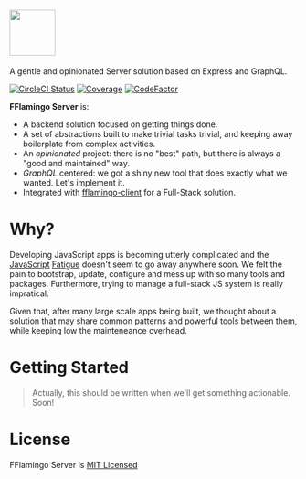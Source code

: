 # <img src="https://user-images.githubusercontent.com/1857445/40502343-f4cf482e-5f8a-11e8-982c-8a3fcb59a929.png" height="80" />

A gentle and opinionated Server solution based on Express and GraphQL.

[![CircleCI Status](https://img.shields.io/circleci/project/github/fflamingo/server.svg)](https://circleci.com/gh/fflamingo/server)
[![Coverage](https://img.shields.io/codecov/c/github/fflamingo/server.svg)](https://codecov.io/gh/fflamingo/server)
[![CodeFactor](https://www.codefactor.io/repository/github/fflamingo/server/badge)](https://www.codefactor.io/repository/github/fflamingo/server)

**FFlamingo Server** is:

* A backend solution focused on getting things done.
* A set of abstractions built to make trivial tasks trivial, and keeping away boilerplate from complex activities.
* An _opinionated_ project: there is no "best" path, but there is always a "good and maintained" way.
* _GraphQL_ centered: we got a shiny new tool that does exactly what we wanted. Let's implement it.
* Integrated with [fflamingo-client](https://github.com/fflamingo/client) for a Full-Stack solution.

# Why?

Developing JavaScript apps is becoming utterly complicated and the [JavaScript](https://medium.com/@ericclemmons/javascript-fatigue-48d4011b6fc4)
[Fatigue](https://hackernoon.com/how-it-feels-to-learn-javascript-in-2016-d3a717dd577f) doesn't
seem to go away anywhere soon. We felt the pain to bootstrap, update, configure and mess up
with so many tools and packages. Furthermore, trying to manage a full-stack JS system
is really impratical.

Given that, after many large scale apps being built, we thought about a solution that may
share common patterns and powerful tools between them, while keeping low the
mainteneance overhead.

# Getting Started

> Actually, this should be written when we'll get something actionable. Soon!

# License

FFlamingo Server is [MIT Licensed](https://github.com/fflamingo/server/blob/master/LICENSE.md)

